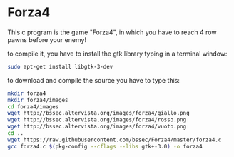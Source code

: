 # Forza4
This c program is the game "Forza4", in which you have to reach 4 row pawns before your enemy!

to compile it, you have to install the gtk library typing in a terminal window:
```bash
sudo apt-get install libgtk-3-dev
```

to download and compile the source you have to type this:
```bash
mkdir forza4
mkdir forza4/images
cd forza4/images
wget http://bssec.altervista.org/images/forza4/giallo.png
wget http://bssec.altervista.org/images/forza4/rosso.png
wget http://bssec.altervista.org/images/forza4/vuoto.png
cd ..
wget https://raw.githubusercontent.com/bssec/Forza4/master/forza4.c
gcc forza4.c $(pkg-config --cflags --libs gtk+-3.0) -o forza4
```

